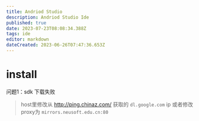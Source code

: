 ```yaml
---
title: Andriod Studio
description: Andriod Studio Ide
published: true
date: 2023-07-23T08:08:34.388Z
tags: ide
editor: markdown
dateCreated: 2023-06-26T07:47:36.653Z
---
```


# install
问题1：sdk 下载失败
>host里修改从 http://ping.chinaz.com/ 获取的 ```dl.google.com``` ip
或者修改proxy为 ```mirrors.neusoft.edu.cn:80```